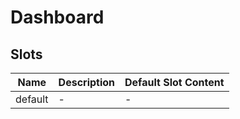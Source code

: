 # Dashboard

## Slots

<!-- @vuese:Dashboard:slots:start -->

| Name    | Description | Default Slot Content |
| ------- | ----------- | -------------------- |
| default | -           | -                    |

<!-- @vuese:Dashboard:slots:end -->
